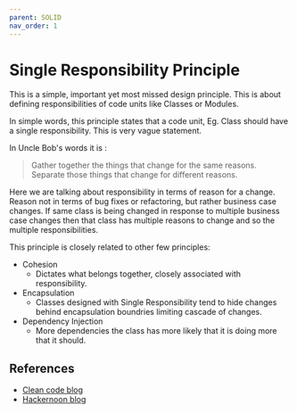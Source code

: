 ```yaml
---
parent: SOLID
nav_order: 1
---
```


# Single Responsibility Principle

This is a simple, important yet most missed design principle. This is about defining responsibilities of code units like Classes or Modules.

In simple words, this principle states that a code unit, Eg. Class should have a single responsibility. This is very vague statement.

In Uncle Bob's words it is :
> Gather together the things that change for the same reasons. Separate those things that change for different reasons.

Here we are talking about responsibility in terms of reason for a change. Reason not in terms of bug fixes or refactoring, but rather business case changes. If same class is being changed in response to multiple business case changes then that class has multiple reasons to change and so the multiple responsibilities.

This principle is closely related to other few principles:
* Cohesion
  * Dictates what belongs together, closely associated with responsibility.
* Encapsulation
  * Classes designed with Single Responsibility tend to hide changes behind encapsulation boundries limiting cascade of changes.
* Dependency Injection
  * More dependencies the class has more likely that it is doing more that it should.


## References
* [Clean code blog](https://blog.cleancoder.com/uncle-bob/2014/05/08/SingleReponsibilityPrinciple.html)
* [Hackernoon blog](https://hackernoon.com/you-dont-understand-the-single-responsibility-principle-abfdd005b137)
